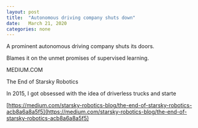 ```yaml
---
layout: post
title:  "Autonomous driving company shuts down"
date:   March 21, 2020
categories: none
---
```


A prominent autonomous driving company shuts its doors.

Blames it on the unmet promises of supervised learning.
















MEDIUM.COM




The End of Starsky Robotics

In 2015, I got obsessed with the idea of driverless trucks and starte

[https://medium.com/starsky-robotics-blog/the-end-of-starsky-robotics-acb8a6a8a5f5](https://medium.com/starsky-robotics-blog/the-end-of-starsky-robotics-acb8a6a8a5f5)



 

